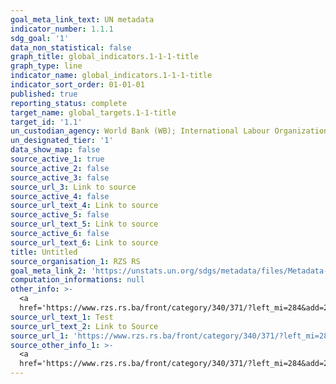 ```yaml
---
goal_meta_link_text: UN metadata
indicator_number: 1.1.1
sdg_goal: '1'
data_non_statistical: false
graph_title: global_indicators.1-1-1-title
graph_type: line
indicator_name: global_indicators.1-1-1-title
indicator_sort_order: 01-01-01
published: true
reporting_status: complete
target_name: global_targets.1-1-title
target_id: '1.1'
un_custodian_agency: World Bank (WB); International Labour Organization (ILO)
un_designated_tier: '1'
data_show_map: false
source_active_1: true
source_active_2: false
source_active_3: false
source_url_3: Link to source
source_active_4: false
source_url_text_4: Link to source
source_active_5: false
source_url_text_5: Link to source
source_active_6: false
source_url_text_6: Link to source
title: Untitled
source_organisation_1: RZS RS
goal_meta_link_2: 'https://unstats.un.org/sdgs/metadata/files/Metadata-01-01-01a.pdf'
computation_informations: null
other_info: >-
  <a
  href='https://www.rzs.rs.ba/front/category/340/371/?left_mi=284&add=284#stanovnistvo'>Test</a>
source_url_text_1: Test
source_url_text_2: Link to Source
source_url_1: 'https://www.rzs.rs.ba/front/category/340/371/?left_mi=284&add=284#stanovnistvo'
source_other_info_1: >-
  <a
  href='https://www.rzs.rs.ba/front/category/340/371/?left_mi=284&add=284#stanovnistvo'>Test</a>
---
```

